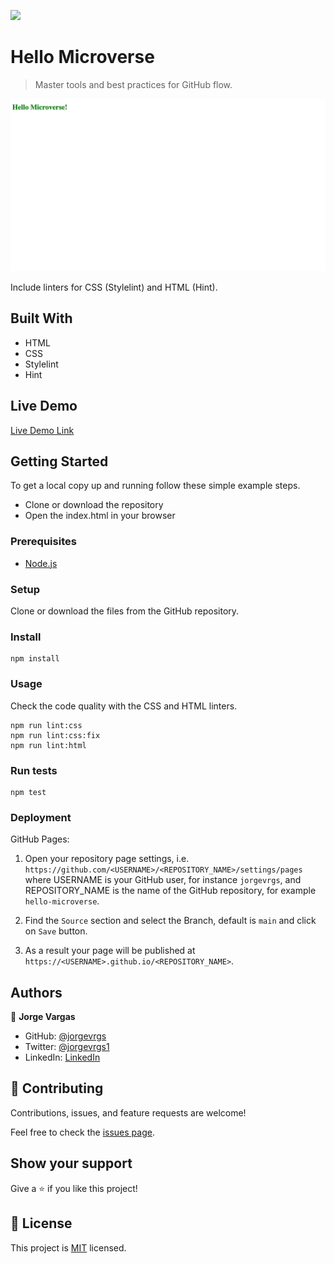 ![](https://img.shields.io/badge/Microverse-blueviolet)

# Hello Microverse

> Master tools and best practices for GitHub flow.

![screenshot](./app_screenshot.png)

Include linters for CSS (Stylelint) and HTML (Hint).

## Built With

- HTML
- CSS
- Stylelint
- Hint

## Live Demo

[Live Demo Link](https://jorgevrgs.github.io/hello-microverse/)

## Getting Started

To get a local copy up and running follow these simple example steps.

- Clone or download the repository
- Open the index.html in your browser

### Prerequisites

- [Node.js](https://nodejs.org/en/download/)

### Setup

Clone or download the files from the GitHub repository.

### Install

```
npm install
```

### Usage

Check the code quality with the CSS and HTML linters.

```
npm run lint:css
npm run lint:css:fix
npm run lint:html
```

### Run tests

```
npm test
```

### Deployment

GitHub Pages:

1. Open your repository page settings, i.e. `https://github.com/<USERNAME>/<REPOSITORY_NAME>/settings/pages` where USERNAME is your GitHub user, for instance `jorgevrgs`, and REPOSITORY_NAME is the name of the GitHub repository, for example `hello-microverse`.

1. Find the `Source` section and select the Branch, default is `main` and click on `Save` button.

1. As a result your page will be published at `https://<USERNAME>.github.io/<REPOSITORY_NAME>`.

## Authors

👤 **Jorge Vargas**

- GitHub: [@jorgevrgs](https://github.com/jorgevrgs)
- Twitter: [@jorgevrgs1](https://twitter.com/jorgevrgs1)
- LinkedIn: [LinkedIn](https://linkedin.com/in/jevargaslarrota)

## 🤝 Contributing

Contributions, issues, and feature requests are welcome!

Feel free to check the [issues page](../../issues/).

## Show your support

Give a ⭐️ if you like this project!

## 📝 License

This project is [MIT](./MIT.md) licensed.
